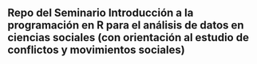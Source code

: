 ## Repo del Seminario **Introducción a la programación en R para el análisis de datos en ciencias sociales (con orientación al estudio de conflictos y movimientos sociales)**
